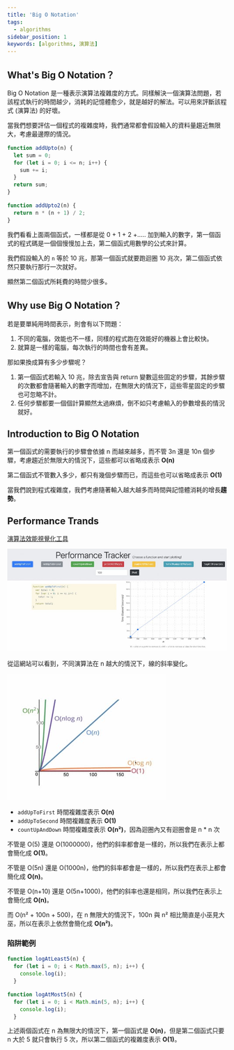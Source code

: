 ```yaml
---
title: 'Big O Notation'
tags:
  - algorithms
sidebar_position: 1
keywords: [algorithms, 演算法]
---
```


## What's Big O Notation？

Big O Notation 是一種表示演算法複雜度的方式。同樣解決一個演算法問題，若該程式執行的時間越少，消耗的記憶體愈少，就是越好的解法。可以用來評斷該程式 (演算法) 的好壞。

當我們想要評估一個程式的複雜度時，我們通常都會假設輸入的資料量趨近無限大，考慮最邊際的情況。

```js
function addUpto(n) {
  let sum = 0;
  for (let i = 0; i <= n; i++) {
    sum += i;
  }
  return sum;
}
```
```js
function addUpto2(n) {
  return n * (n + 1) / 2;
}
```

我們看看上面兩個函式，一樣都是從 0 + 1 + 2 +..... 加到輸入的數字，第一個函式的程式碼是一個個慢慢加上去，第二個函式用數學的公式來計算。

我們假設輸入的 `n` 等於 10 兆，那第一個函式就要跑迴圈 10 兆次，第二個函式依然只要執行那行一次就好。

顯然第二個函式所耗費的時間少很多。

## Why use Big O Notation？

若是要單純用時間表示，則會有以下問題：
1. 不同的電腦，效能也不一樣，同樣的程式跑在效能好的機器上會比較快。
2. 就算是一樣的電腦，每次執行的時間也會有差異。

那如果換成算有多少步驟呢？
1. 第一個函式若輸入 10 兆，除去宣告與 return 變數這些固定的步驟，其餘步驟的次數都會隨著輸入的數字而增加，在無限大的情況下，這些零星固定的步驟也可忽略不計。
2. 任何步驟都要一個個計算顯然太過麻煩，倒不如只考慮輸入的參數增長的情況就好。

## Introduction to Big O Notation

第一個函式的需要執行的步驟會依據 n 而越來越多，而不管 3n 還是 10n 個步驟，考慮趨近於無限大的情況下，這些都可以省略成表示 **O(n)**

第二個函式不管數入多少，都只有幾個步驟而已，而這些也可以省略成表示 **O(1)**

當我們說到程式複雜度，我們考慮隨著輸入越大越多而時間與記憶體消耗的增長**趨勢**。

## Performance Trands

[演算法效能視覺化工具](https://rithmschool.github.io/function-timer-demo/)

![tracker](./tracker.jpg)

從這網站可以看到，不同演算法在 n 越大的情況下，線的斜率變化。

![trands](./trands.jpg)

- `addUpToFirst` 時間複雜度表示 **O(n)**
- `addUpToSecond` 時間複雜度表示 **O(1)**
- `countUpAndDown` 時間複雜度表示 **O(n²)**，因為迴圈內又有迴圈會是 n * n 次

不管是 O(5) 還是 O(1000000)，他們的斜率都會是一樣的，所以我們在表示上都會簡化成 **O(1)**。

不管是 O(5n) 還是 O(1000n)，他們的斜率都會是一樣的，所以我們在表示上都會簡化成 **O(n)**。

不管是 O(n+10) 還是 O(5n+1000)，他們的斜率也還是相同，所以我們在表示上會簡化成 **O(n)**。

而 O(n² + 100n + 500)，在 n 無限大的情況下，100n 與 n² 相比簡直是小巫見大巫，所以在表示上依然會簡化成 **O(n²)**。

### 陷阱範例

```js
function logAtLeast5(n) {
  for (let i = 0; i < Math.max(5, n); i++) {
    console.log(i);
  }
```

```js
function logAtMost5(n) {
  for (let i = 0; i < Math.min(5, n); i++) {
    console.log(i);
  }
```

上述兩個函式在 n 為無限大的情況下，第一個函式是 **O(n)**，但是第二個函式只要 n 大於 5 就只會執行 5 次，所以第二個函式的複雜度表示 **O(1)**。
